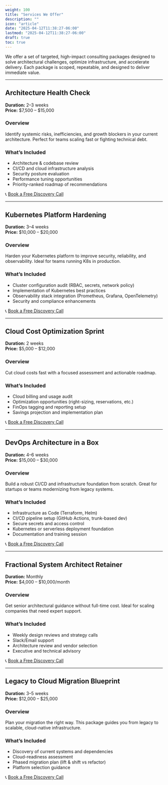 ```yaml
---
weight: 100
title: "Services We Offer"
description: ""
icon: "article"
date: "2025-04-12T11:38:27-06:00"
lastmod: "2025-04-12T11:38:27-06:00"
draft: true
toc: true
---
```



We offer a set of targeted, high-impact consulting packages designed to solve architectural challenges, optimize infrastructure, and accelerate delivery. Each package is scoped, repeatable, and designed to deliver immediate value.

---

## Architecture Health Check

**Duration:** 2–3 weeks  
**Price:** $7,500 – $15,000

### Overview
Identify systemic risks, inefficiencies, and growth blockers in your current architecture. Perfect for teams scaling fast or fighting technical debt.

### What’s Included
- Architecture & codebase review
- CI/CD and cloud infrastructure analysis
- Security posture evaluation
- Performance tuning opportunities
- Priority-ranked roadmap of recommendations

📞 [Book a Free Discovery Call](mailto:robindarby@mac.com)

---

## Kubernetes Platform Hardening

**Duration:** 3–4 weeks  
**Price:** $10,000 – $20,000

### Overview
Harden your Kubernetes platform to improve security, reliability, and observability. Ideal for teams running K8s in production.

### What’s Included
- Cluster configuration audit (RBAC, secrets, network policy)
- Implementation of Kubernetes best practices
- Observability stack integration (Prometheus, Grafana, OpenTelemetry)
- Security and compliance enhancements

📞 [Book a Free Discovery Call](mailto:robindarby@mac.com)

---

## Cloud Cost Optimization Sprint

**Duration:** 2 weeks  
**Price:** $5,000 – $12,000

### Overview
Cut cloud costs fast with a focused assessment and actionable roadmap.

### What’s Included
- Cloud billing and usage audit
- Optimization opportunities (right-sizing, reservations, etc.)
- FinOps tagging and reporting setup
- Savings projection and implementation plan

📞 [Book a Free Discovery Call](mailto:robindarby@mac.com)

---

## DevOps Architecture in a Box

**Duration:** 4–6 weeks  
**Price:** $15,000 – $30,000

### Overview
Build a robust CI/CD and infrastructure foundation from scratch. Great for startups or teams modernizing from legacy systems.

### What’s Included
- Infrastructure as Code (Terraform, Helm)
- CI/CD pipeline setup (GitHub Actions, trunk-based dev)
- Secure secrets and access control
- Kubernetes or serverless deployment foundation
- Documentation and training session

📞 [Book a Free Discovery Call](mailto:robindarby@mac.com)

---

## Fractional System Architect Retainer

**Duration:** Monthly  
**Price:** $4,000 – $10,000/month

### Overview
Get senior architectural guidance without full-time cost. Ideal for scaling companies that need expert support.

### What’s Included
- Weekly design reviews and strategy calls
- Slack/Email support
- Architecture review and vendor selection
- Executive and technical advisory

📞 [Book a Free Discovery Call](mailto:robindarby@mac.com)

---

## Legacy to Cloud Migration Blueprint

**Duration:** 3–5 weeks  
**Price:** $12,000 – $25,000

### Overview
Plan your migration the right way. This package guides you from legacy to scalable, cloud-native infrastructure.

### What’s Included
- Discovery of current systems and dependencies
- Cloud-readiness assessment
- Phased migration plan (lift & shift vs refactor)
- Platform selection guidance

📞 [Book a Free Discovery Call](mailto:robindarby@mac.com)
